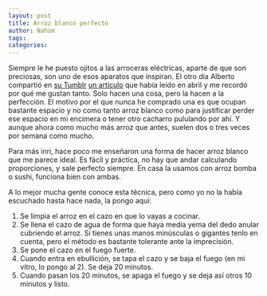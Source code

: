```yaml
---
layout: post
title: Arroz blanco perfecto
author: Nahúm
tags: 
categories:
---
```

Siempre le he puesto ojitos a las arroceras eléctricas, aparte de que son preciosas, son uno de esos aparatos que inspiran. El otro día Alberto compartió en [su Tumblr](https://albertorrromero.tumblr.com/) [un artículo](https://www.theatlantic.com/technology/archive/2023/04/rice-cooker-design-history/673795/) que había leído en abril y me recordó por qué me gustan tanto. Solo hacen una cosa, pero la hacen a la perfección. El motivo por el que nunca he comprado una es que ocupan bastante espacio y no como tanto arroz blanco como para justificar perder ese espacio en mi encimera o tener otro cacharro pululando por ahí. Y aunque ahora como mucho más arroz que antes, suelen dos o tres veces por semana como mucho.

Para más inri, hace poco me enseñaron una forma de hacer arroz blanco que me parece ideal. Es fácil y práctica, no hay que andar calculando proporciones, y sale perfecto siempre. En casa la usamos con arroz bomba o sushi, funciona bien con ambas. 

A lo mejor mucha gente conoce esta técnica, pero como yo no la había escuchado hasta hace nada, la pongo aquí:

1. Se limpia el arroz en el cazo en que lo vayas a cocinar.
2. Se llena el cazo de agua de forma que haya media yema del dedo anular cubriendo el arroz. Si tienes unas manos minúsculas o gigantes tenlo en cuenta, pero el método es bastante tolerante ante la imprecisión. 
3. Se pone el cazo en el fuego fuerte.
4. Cuando entra en ebullición, se tapa el cazo y se baja el fuego (en mi vitro, lo pongo al 2). Se deja 20 minutos.
5. Cuando pasan los 20 minutos, se apaga el fuego y se deja así otros 10 minutos y listo.